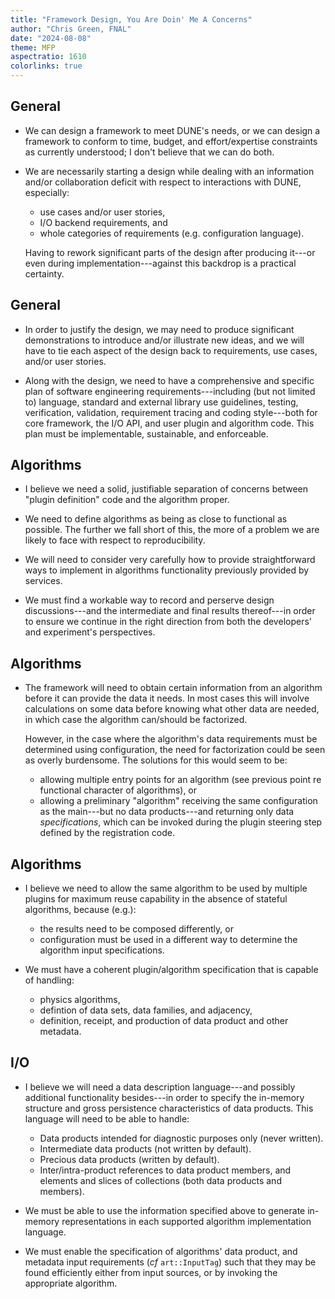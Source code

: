 ```yaml
---
title: "Framework Design, You Are Doin' Me A Concerns"
author: "Chris Green, FNAL"
date: "2024-08-08"
theme: MFP
aspectratio: 1610
colorlinks: true
---
```


## General ##

* We can design a framework to meet DUNE's needs, or we can design a
  framework to conform to time, budget, and effort/expertise constraints
  as currently understood; I don't believe that we can do both.

* We are necessarily starting a design while dealing with an information
  and/or collaboration deficit with respect to interactions with DUNE,
  especially:
  * use cases and/or user stories,
  * I/O backend requirements, and
  * whole categories of requirements (e.g. configuration language).

  Having to rework significant parts of the design after producing
  it---or even during implementation---against this backdrop is a
  practical certainty.

## General ##

* In order to justify the design, we may need to produce significant
  demonstrations to introduce and/or illustrate new ideas, and we will
  have to tie each aspect of the design back to requirements, use cases,
  and/or user stories.

* Along with the design, we need to have a comprehensive and specific
  plan of software engineering requirements---including (but not limited
  to) language, standard and external library use guidelines, testing,
  verification, validation, requirement tracing and coding style---both
  for core framework, the I/O API, and user plugin and algorithm
  code. This plan must be implementable, sustainable, and enforceable.

## Algorithms ##

* I believe we need a solid, justifiable separation of concerns between
  "plugin definition" code and the algorithm proper.

* We need to define algorithms as being as close to functional as
  possible. The further we fall short of this, the more of a problem we
  are likely to face with respect to reproducibility.

* We will need to consider very carefully how to provide straightforward
  ways to implement in algorithms functionality previously provided by
  services.

* We must find a workable way to record and perserve design
  discussions---and the intermediate and final results thereof---in
  order to ensure we continue in the right direction from both the
  developers' and experiment's perspectives.

## Algorithms ##

* The framework will need to obtain certain information from an
  algorithm before it can provide the data it needs. In most cases this
  will involve calculations on some data before knowing what other data
  are needed, in which case the algorithm can/should be
  factorized.
  
  However, in the case where the algorithm's data requirements must be
  determined using configuration, the need for factorization could be
  seen as overly burdensome. The solutions for this would seem to be:
  * allowing multiple entry points for an algorithm (see previous point
    re functional character of algorithms), or
  * allowing a preliminary "algorithm" receiving the same configuration
    as the main---but no data products---and returning only data
    _specifications_, which can be invoked during the plugin steering
    step defined by the registration code.

## Algorithms ##

* I believe we need to allow the same algorithm to be used by multiple
  plugins for maximum reuse capability in the absence of stateful
  algorithms, because (e.g.):
  * the results need to be composed differently, or
  * configuration must be used in a different way to determine the
    algorithm input specifications.

* We must have a coherent plugin/algorithm specification that is capable
  of handling:
  * physics algorithms,
  * defintion of data sets, data families, and adjacency,
  * definition, receipt, and production of data product and other
    metadata.

## I/O ##

* I believe we will need a data description language---and possibly
  additional functionality besides---in order to specify the in-memory
  structure and gross persistence characteristics of data products. This
  language will need to be able to handle:
  * Data products intended for diagnostic purposes only (never written).
  * Intermediate data products (not written by default).
  * Precious data products (written by default).
  * Inter/intra-product references to data product members, and elements
    and slices of collections (both data products and members).

* We must be able to use the information specified above to generate
  in-memory representations in each supported algorithm implementation
  language.

* We must enable the specification of algorithms' data product, and
  metadata input requirements (_cf_ `art::InputTag`) such that they may
  be found efficiently either from input sources, or by invoking the
  appropriate algorithm.
